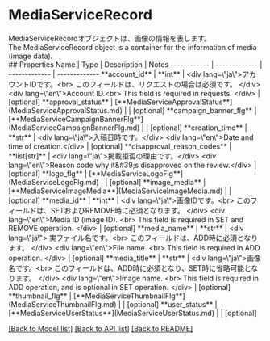 # MediaServiceRecord

<div lang=\"ja\">MediaServiceRecordオブジェクトは、画像の情報を表します。</div> <div lang=\"en\">The MediaServiceRecord object is a container for the information of media (image data).</div> 
## Properties
Name | Type | Description | Notes
------------ | ------------- | ------------- | -------------
**account_id** | **int** | &lt;div lang&#x3D;\&quot;ja\&quot;&gt;アカウントIDです。&lt;br&gt; このフィールドは、リクエストの場合は必須です。 &lt;/div&gt; &lt;div lang&#x3D;\&quot;en\&quot;&gt;Account ID.&lt;br&gt; This field is required in requests. &lt;/div&gt;  | [optional] 
**approval_status** | [**MediaServiceApprovalStatus**](MediaServiceApprovalStatus.md) |  | [optional] 
**campaign_banner_flg** | [**MediaServiceCampaignBannerFlg**](MediaServiceCampaignBannerFlg.md) |  | [optional] 
**creation_time** | **str** | &lt;div lang&#x3D;\&quot;ja\&quot;&gt;入稿日時です。&lt;/div&gt; &lt;div lang&#x3D;\&quot;en\&quot;&gt;Date and time of creation.&lt;/div&gt;  | [optional] 
**disapproval_reason_codes** | **list[str]** | &lt;div lang&#x3D;\&quot;ja\&quot;&gt;掲載拒否の理由です。&lt;/div&gt; &lt;div lang&#x3D;\&quot;en\&quot;&gt;Reason code why it&amp;#39;s disapproved on the review.&lt;/div&gt;  | [optional] 
**logo_flg** | [**MediaServiceLogoFlg**](MediaServiceLogoFlg.md) |  | [optional] 
**image_media** | [**MediaServiceImageMedia**](MediaServiceImageMedia.md) |  | [optional] 
**media_id** | **int** | &lt;div lang&#x3D;\&quot;ja\&quot;&gt;画像IDです。&lt;br&gt; このフィールドは、SETおよびREMOVE時に必須となります。 &lt;/div&gt; &lt;div lang&#x3D;\&quot;en\&quot;&gt;Media ID (image ID). &lt;br&gt; This field is required in SET and REMOVE operation. &lt;/div&gt;  | [optional] 
**media_name** | **str** | &lt;div lang&#x3D;\&quot;ja\&quot;&gt; 実ファイル名です。&lt;br&gt; このフィールドは、ADD時に必須となります。 &lt;/div&gt; &lt;div lang&#x3D;\&quot;en\&quot;&gt;File name. &lt;br&gt; This field is required in ADD operation. &lt;/div&gt;  | [optional] 
**media_title** | **str** | &lt;div lang&#x3D;\&quot;ja\&quot;&gt;画像名です。&lt;br&gt; このフィールドは、ADD時に必須となり、SET時に省略可能となります。 &lt;/div&gt; &lt;div lang&#x3D;\&quot;en\&quot;&gt;Image name. &lt;br&gt; This field is required in ADD operation, and is optional in SET operation. &lt;/div&gt;  | [optional] 
**thumbnail_flg** | [**MediaServiceThumbnailFlg**](MediaServiceThumbnailFlg.md) |  | [optional] 
**user_status** | [**MediaServiceUserStatus**](MediaServiceUserStatus.md) |  | [optional] 

[[Back to Model list]](../README.md#documentation-for-models) [[Back to API list]](../README.md#documentation-for-api-endpoints) [[Back to README]](../README.md)



